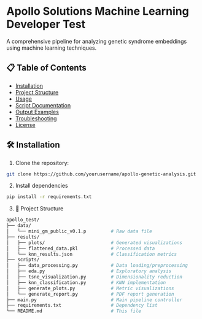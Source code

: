 # Apollo Solutions Machine Learning Developer Test

A comprehensive pipeline for analyzing genetic syndrome embeddings using machine learning techniques.

## 📋 Table of Contents
- [Installation](#installation)
- [Project Structure](#-project-structure)
- [Usage](#-usage)
- [Script Documentation](#-script-documentation)
- [Output Examples](#-output-examples)
- [Troubleshooting](#-troubleshooting)
- [License](#-license)

## 🛠 Installation

1. Clone the repository:
```bash
git clone https://github.com/yourusername/apollo-genetic-analysis.git
```

2. Install dependencies
```bash
pip install -r requirements.txt
```
3. 📁 Project Structure
```bash
apollo_test/
├── data/
│   └── mini_gm_public_v0.1.p         # Raw data file
├── results/
│   ├── plots/                        # Generated visualizations
│   ├── flattened_data.pkl            # Processed data
│   └── knn_results.json              # Classification metrics
├── scripts/
│   ├── data_processing.py            # Data loading/preprocessing
│   ├── eda.py                        # Exploratory analysis
│   ├── tsne_visualization.py         # Dimensionality reduction
│   ├── knn_classification.py         # KNN implementation
│   ├── generate_plots.py             # Metric visualizations
│   └── generate_report.py            # PDF report generation
├── main.py                           # Main pipeline controller
├── requirements.txt                  # Dependency list
└── README.md                         # This file
